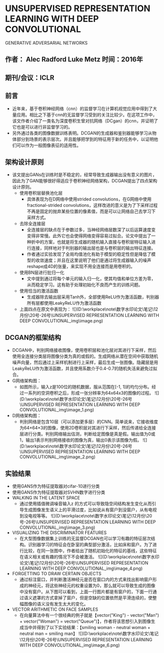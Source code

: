 # UNSUPERVISED REPRESENTATION LEARNING WITH DEEP CONVOLUTIONAL
GENERATIVE ADVERSARIAL NETWORKS
## 作者： Alec Radford  Luke Metz 时间：2016年

## 期刊/会议：ICLR

## 前言

- 近年来，基于卷积神经网络（cnn）的监督学习在计算机视觉应用中得到了大量应用。相比之下基于cnn的无监督学习受到的关注比较少。在这项工作中，该文作者介绍了一类名为深度卷积生曾对抗网络（DCgan）的cnn，并证明了它也是可以进行非监督学习的。
- 另外通过各类的图像数据训练表明。DCGAN的生成器和鉴别器能够学习从物体部分到场景的表示层次。并且能够把学到的特征用于新的任务中，以证明他们可以作为一般图像表征的适用性。
## 架构设计原则
- 该文提出GANs在训练时是不稳定的，经常导致生成器输出没有意义的图片，因此为了GAN能够很好得适应于卷积神经网络架构，DCGAN提出了四点架构设计原则。
	- 使用卷积层替换池化层
		- 具体表现为在D网络中使用strided convolutions，在G网络中使用fractional-strided
		convolutions，这样改进的意义是为了下采样过程不再是固定的抛弃某些位置的像素值，而是可以让网络自己去学习下采样方式。
	- 去除全连接层
		- 全连接层的缺点在于参数过多，当神经网络层数深了以后运算速度变变得非常慢。此外它也会使得网络变得容易过拟合。论文中提出了一种折中的方案，也就是将生成器的随机输入直接与卷积层特征输入进行连接，同样地对于判别器的输出层也是与卷积层的输出特征连接。
		- 作者通过实验发现了全局均值池化有助于模型的稳定性但是降低了模型的收敛速度；并且在这里说明了他们是通过将生成器输入的噪声reshape成4D的张量，来实现不用全连接而是用卷积的。
	- 使用BN层进行批归一化
		- 文中提到通过将每个单元的输入归一化，使其均值和单位方差为零，从而稳定学习。这有助于处理初始化不良而产生的训练问题。
	- 使用恰当的激活函数
		- 生成器除去输出层采用Tanh外，全部使用ReLU作为激活函数，判别器所有层都使用LeakyReLU作为激活函数
	- 上面四点在原文中表现为：
	![](D:\workplace\note\数字水印论文\笔记\12月份\20号-26号\UNSUPERVISED REPRESENTATION LEARNING WITH DEEP CONVOLUTIONAL_img\image.png)

## DCGAN的框架结构

- DCGAN中，判别网络接收图像，使用卷积层和池化层对其进行下采样，然后使用全连接分类层将图像分类为真的或假的。生成网络从潜在空间中获取随机噪声向量，然后通过上采样机制进行上采样，最后生成一张图像。隐藏层是用LeakyReLU作为激活函数，并且使用系数介于0.4-0.7的随机失活来避免过拟合。
- G网络架构图：
	- 如图所示，输入z是100位的随机数据，服从范围在[-1, 1]的均匀分布。经过一系列的空洞卷积之后，形成一张分辨率为64x64x3的图像的过程。
	![](D:\workplace\note\数字水印论文\笔记\12月份\20号-26号\UNSUPERVISED REPRESENTATION LEARNING WITH DEEP CONVOLUTIONAL_img\image_1.png)
- D网络架构图：
	- 判别网络是包含10层（可以添加更多层）的CNN。简单说来，它接收维度为64×64×3的图像，使用2D卷积层对其进行下采样，然后传递给全连接层进行分类。判别网络输出估测，判断给定图像是真是假。输出值为0或1，输出1表示判别网络接收的图像为真，输出0表示该图像为假。
	![](D:\workplace\note\数字水印论文\笔记\12月份\20号-26号\UNSUPERVISED REPRESENTATION LEARNING WITH DEEP CONVOLUTIONAL_img\image_2.png)

## 实验结果

- 使用GANS作为特征提取器对cifar-10进行分类
- 使用GANS作为特征提取器对SVHN数字进行分类
-  WALKING IN THE LATENT SPACE
	- 通过使用插值微调噪音输入z 的方式可以导致隐空间结构发生变化从而引导生成图像发生语义上的平滑过度，比如说从有窗户到没窗户，从有电视到没电视等等。
	![](D:\workplace\note\数字水印论文\笔记\12月份\20号-26号\UNSUPERVISED REPRESENTATION LEARNING WITH DEEP CONVOLUTIONAL_img\image_3.png)
- VISUALIZING THE DISCRIMINATOR FEATURES
	- 在大型图像数据集上训练的无监督DCGAN也可以学习有趣的特征层次结构。识别器学习的特征会在卧室的典型部分激活，比如床和窗户。为了进行比较，在同一张图中，作者给出了随机初始化的特征的基线，这些特征在语义相关或有趣的情况下不会被激活。
	![](D:\workplace\note\数字水印论文\笔记\12月份\20号-26号\UNSUPERVISED REPRESENTATION LEARNING WITH DEEP CONVOLUTIONAL_img\image_4.png)
- FORGETTING TO DRAW CERTAIN OBJECTS
	- 通过标注窗口，并判断激活神经元是否在窗口内的方式来找出影响窗户形成的神经元，将这些神经元的权重设置为0，那么就可以导致生成的图像中没有窗户。从下图可以看到，上面一行图片都是有窗户的，下面一行通过语义遮罩的方式拿掉了窗户，但是空缺的位置依然是平滑连续的，使整幅图像的语义没有发生太大的变化。
- VECTOR ARITHMETIC ON FACE SAMPLES
	- 在向量算法中有一个很经典的例子就是【vector("King") - vector("Man") + vector("Woman") = vector("Queue")】，作者将该思想引入到图像生成当中并得到了以下实验结果：【smiling woman - neutral woman + neutral man = smiling man】
	![](D:\workplace\note\数字水印论文\笔记\12月份\20号-26号\UNSUPERVISED REPRESENTATION LEARNING WITH DEEP CONVOLUTIONAL_img\image_6.png)



